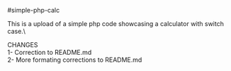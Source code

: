 #simple-php-calc

This is a upload of a simple php code showcasing a calculator with switch case.\

CHANGES\
1- Correction to README.md\
2- More formating corrections to README.md
